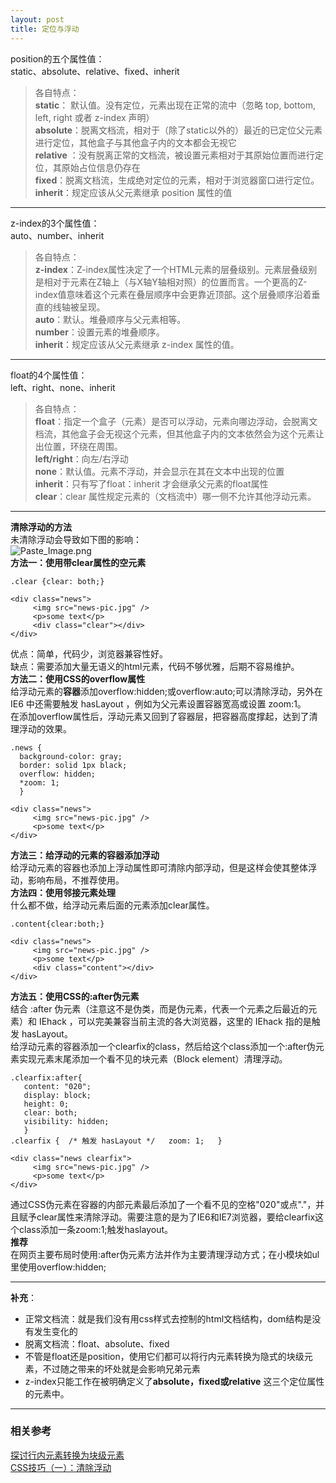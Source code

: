 ```yaml
---
layout: post
title: 定位与浮动
---
```


position的五个属性值：   
static、absolute、relative、fixed、inherit   

>各自特点：      
**static**：	默认值。没有定位，元素出现在正常的流中（忽略 top, bottom, left, right 或者 z-index 声明）  
**absolute**：脱离文档流，相对于（除了static以外的）最近的已定位父元素进行定位，其他盒子与其他盒子内的文本都会无视它     
**relative** ：没有脱离正常的文档流，被设置元素相对于其原始位置而进行定位，其原始占位信息仍存在   
**fixed**：脱离文档流，生成绝对定位的元素，相对于浏览器窗口进行定位。    
**inherit**：规定应该从父元素继承 position 属性的值   

***

z-index的3个属性值：    
auto、number、inherit    

>各自特点：    
**z-index**：Z-index属性决定了一个HTML元素的层叠级别。元素层叠级别是相对于元素在Z轴上（与X轴Y轴相对照）的位置而言。一个更高的Z-index值意味着这个元素在叠层顺序中会更靠近顶部。这个层叠顺序沿着垂直的线轴被呈现。      
**auto**：默认。堆叠顺序与父元素相等。   
**number**：设置元素的堆叠顺序。  
**inherit**：规定应该从父元素继承 z-index 属性的值。   

***

float的4个属性值：  
left、right、none、inherit   


>各自特点：     
**float**：指定一个盒子（元素）是否可以浮动，元素向哪边浮动，会脱离文档流，其他盒子会无视这个元素，但其他盒子内的文本依然会为这个元素让出位置，环绕在周围。     
**left/right**：向左/右浮动  
**none**：默认值。元素不浮动，并会显示在其在文本中出现的位置  
**inherit**：只有写了float：inherit 才会继承父元素的float属性   
**clear**：clear 属性规定元素的（文档流中）哪一侧不允许其他浮动元素。   

***

**清除浮动的方法**     
未清除浮动会导致如下图的影响：  
![Paste_Image.png](http://upload-images.jianshu.io/upload_images/1644692-8627b3e4f69a3594.png?imageMogr2/auto-orient/strip%7CimageView2/2/w/1240)  
**方法一：使用带clear属性的空元素**    

```
.clear {clear: both;}  

<div class="news">   
     <img src="news-pic.jpg" />  
     <p>some text</p>  
     <div class="clear"></div>  
</div>  
```  

优点：简单，代码少，浏览器兼容性好。   
缺点：需要添加大量无语义的html元素，代码不够优雅，后期不容易维护。     
**方法二：使用CSS的overflow属性**   
给浮动元素的**容器**添加overflow:hidden;或overflow:auto;可以清除浮动，另外在 IE6 中还需要触发 hasLayout ，例如为父元素设置容器宽高或设置 zoom:1。   
在添加overflow属性后，浮动元素又回到了容器层，把容器高度撑起，达到了清理浮动的效果。   

```
.news {  
  background-color: gray;  
  border: solid 1px black;  
  overflow: hidden;  
  *zoom: 1;  
  }  

<div class="news">  
     <img src="news-pic.jpg" />  
     <p>some text</p>  
</div>  
```  

**方法三：给浮动的元素的容器添加浮动**  
给浮动元素的容器也添加上浮动属性即可清除内部浮动，但是这样会使其整体浮动，影响布局，不推荐使用。  
**方法四：使用邻接元素处理**  
什么都不做，给浮动元素后面的元素添加clear属性。  

```
.content{clear:both;}  

<div class="news">    
     <img src="news-pic.jpg" />  
     <p>some text</p>  
     <div class="content"></div>  
</div>  
```

**方法五：使用CSS的:after伪元素**  
结合 :after 伪元素（注意这不是伪类，而是伪元素，代表一个元素之后最近的元素）和 IEhack ，可以完美兼容当前主流的各大浏览器，这里的 IEhack 指的是触发 hasLayout。  
给浮动元素的容器添加一个clearfix的class，然后给这个class添加一个:after伪元素实现元素末尾添加一个看不见的块元素（Block element）清理浮动。  

```
.clearfix:after{      
   content: "020";  
   display: block;  
   height: 0;  
   clear: both;  
   visibility: hidden;  
   }    
.clearfix {  /* 触发 hasLayout */   zoom: 1;   }  

<div class="news clearfix">  
     <img src="news-pic.jpg" />  
     <p>some text</p>  
</div>  
```

通过CSS伪元素在容器的内部元素最后添加了一个看不见的空格"020"或点"."，并且赋予clear属性来清除浮动。需要注意的是为了IE6和IE7浏览器，要给clearfix这个class添加一条zoom:1;触发haslayout。     
**推荐**  
在网页主要布局时使用:after伪元素方法并作为主要清理浮动方式；在小模块如ul里使用overflow:hidden;    

*** 

**补充**：
   
 - 正常文档流：就是我们没有用css样式去控制的html文档结构，dom结构是没有发生变化的     
 - 脱离文档流：float、absolute、fixed      
 - 不管是float还是position，使用它们都可以将行内元素转换为隐式的块级元素，不过随之带来的坏处就是会影响兄弟元素    
 - z-index只能工作在被明确定义了**absolute，fixed或relative** 这三个定位属性的元素中。    

 ***

### 相关参考  
[探讨行内元素转换为块级元素](http://www.cnblogs.com/ChengWuyi/p/4718765.html)  
[CSS技巧（一）：清除浮动](http://www.cnblogs.com/ForEvErNoME/p/3383539.html)   